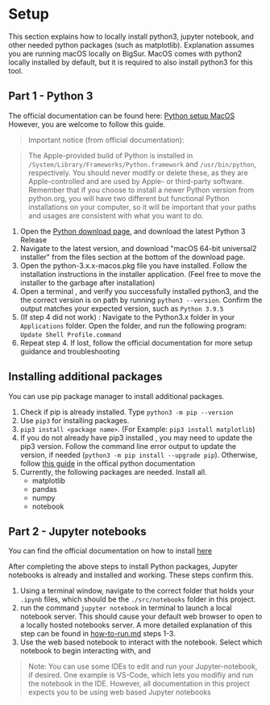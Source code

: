 # Setup

This section explains how to locally install python3, jupyter notebook, and other needed python packages (such as matplotlib). Explanation assumes you are running macOS locally on BigSur. MacOS comes with python2 locally installed by default, but it is required to also install python3 for this tool.
## Part 1 - Python 3
The official documentation can be found here:  [Python setup MacOS](https://docs.python.org/3/using/mac.html)
However, you are welcome to follow this guide.
> Important notice (from official documentation): 

> The Apple-provided build of Python is installed in `/System/Library/Frameworks/Python.framework` and `/usr/bin/python`, respectively. You should never modify or delete these, as they are Apple-controlled and are used by Apple- or third-party software. Remember that if you choose to install a newer Python version from python.org, you will have two different but functional Python installations on your computer, so it will be important that your paths and usages are consistent with what you want to do.

1. Open the [Python download page](https://www.python.org/downloads/mac-osx/), and download the latest Python 3 Release
2. Navigate to the latest version, and download "macOS 64-bit universal2 installer" from the files section at the bottom of the download page.
3. Open the python-3.x.x-macos.pkg file you have installed. Follow the installation instructions in the installer application. (Feel free to move the installer to the garbage after installation)
4. Open a terminal , and verify you successfully installed python3, and the the correct version is on path by running `python3 --version`. Confirm the output matches your expected version, such as  `Python 3.9.5`
5. (If step 4 did not work) : Navigate to the Python3.x folder in your `Applications` folder. Open the folder, and run the following program: `Update Shell Profile.command`
6. Repeat step 4. If lost, follow the official documentation for more setup guidance and troubleshooting

## Installing additional packages
You can use pip package manager to install additional packages.
1. Check if pip is already installed. Type `python3 -m pip --version`
2. Use `pip3` for installing packages. 
3. `pip3 install <package name>`. 
(For Example: `pip3 install matplotlib`)
4. If you do not already have pip3 installed , you may need to update the pip3 version. Follow the command line error output to update the version, if needed (`python3 -m pip install --upgrade pip`). Otherwise, follow [this guide](https://packaging.python.org/tutorials/installing-packages/) in the offical python documentation 
5. Currently, the following packages are needed. Install all.
    - matplotlib 
    - pandas
    - numpy
    - notebook


## Part 2 - Jupyter notebooks
You can find the official documentation on how to install [here](https://jupyter.org/install)

After completing the above steps to install Python packages, Jupyter notebooks is already and installed and working. These steps confirm this.

1. Using a terminal window, navigate to the correct folder that holds your `.ipynb` files, which should be the `./src/notebooks` folder in this project.
2. run the command `jupyter notebook` in terminal to launch a local notebook server. This should cause your default web browser to open to a locally hosted notebooks server. A more detailed explanation of this step can be found in [how-to-run.md](./how-to-run.md) steps 1-3.
3. Use the web based notebook to interact with the notebook. Select which notebook to begin interacting with, and 
> Note: You can use some IDEs to edit and run your Jupyter-notebook, if desired. One example is VS-Code, which lets you modifiy and run the notebook in the IDE. However, all documentation in this project expects you to be using web based Jupyter notebooks